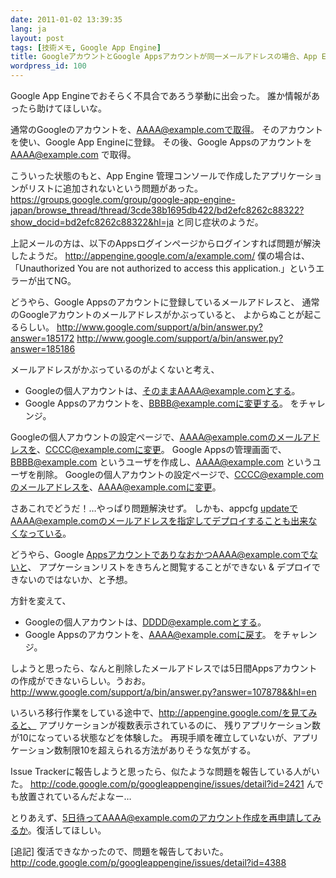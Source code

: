 ```yaml
---
date: 2011-01-02 13:39:35
lang: ja
layout: post
tags: [技術メモ, Google App Engine]
title: GoogleアカウントとGoogle Appsアカウントが同一メールアドレスの場合、App Engineのアプリケーション作成に不具合あり
wordpress_id: 100
---
```

Google App Engineでおそらく不具合であろう挙動に出会った。
誰か情報があったら助けてほしいな。

通常のGoogleのアカウントを、AAAA@example.comで取得。
そのアカウントを使い、Google App Engineに登録。
その後、Google Appsのアカウントを AAAA@example.com で取得。

こういった状態のもと、App Engine 管理コンソールで作成したアプリケーションがリストに追加されないという問題があった。
<a href="https://groups.google.com/group/google-app-engine-japan/browse_thread/thread/3cde38b1695db422/bd2efc8262c88322?show_docid=bd2efc8262c88322&hl=ja">https://groups.google.com/group/google-app-engine-japan/browse_thread/thread/3cde38b1695db422/bd2efc8262c88322?show_docid=bd2efc8262c88322&hl=ja
</a>と同じ症状のようだ。

上記メールの方は、以下のAppsログインページからログインすれば問題が解決したようだ。
http://appengine.google.com/a/example.com/
僕の場合は、「Unauthorized You are not authorized to access this application.」というエラーが出てNG。

どうやら、Google Appsのアカウントに登録しているメールアドレスと、
通常のGoogleアカウントのメールアドレスがかぶっていると、
よからぬことが起こるらしい。
<a href="http://www.google.com/support/a/bin/answer.py?answer=185172">http://www.google.com/support/a/bin/answer.py?answer=185172</a>
<a href="http://www.google.com/support/a/bin/answer.py?answer=185186">http://www.google.com/support/a/bin/answer.py?answer=185186</a>

メールアドレスがかぶっているのがよくないと考え、
- Googleの個人アカウントは、そのままAAAA@example.comとする。
- Google Appsのアカウントを、BBBB@example.comに変更する。
をチャレンジ。

Googleの個人アカウントの設定ページで、AAAA@example.comのメールアドレスを、CCCC@example.comに変更。
Google Appsの管理画面で、BBBB@example.com というユーザを作成し、AAAA@example.com というユーザを削除。
Googleの個人アカウントの設定ページで、CCCC@example.comのメールアドレスを、AAAA@example.comに変更。

さあこれでどうだ！&hellip;やっぱり問題解決せず。
しかも、appcfg updateでAAAA@example.comのメールアドレスを指定してデプロイすることも出来なくなっている。

どうやら、Google AppsアカウントでありなおかつAAAA@example.comでないと、
アプケーションリストをきちんと閲覧することができない & デプロイできないのではないか、と予想。

方針を変えて、
- Googleの個人アカウントは、DDDD@example.comとする。
- Google Appsのアカウントを、AAAA@example.comに戻す。
をチャレンジ。

しようと思ったら、なんと削除したメールアドレスでは5日間Appsアカウントの作成ができないらしい。うおお。
<a href="http://www.google.com/support/a/bin/answer.py?answer=107878&&hl=en">http://www.google.com/support/a/bin/answer.py?answer=107878&&hl=en</a>

いろいろ移行作業をしている途中で、http://appengine.google.com/を見てみると、
アプリケーションが複数表示されているのに、
残りアプリケーション数が10になっている状態などを体験した。
再現手順を確立していないが、アプリケーション数制限10を超えられる方法がありそうな気がする。

Issue Trackerに報告しようと思ったら、似たような問題を報告している人がいた。
<a href="http://code.google.com/p/googleappengine/issues/detail?id=2421">http://code.google.com/p/googleappengine/issues/detail?id=2421</a>
んでも放置されているんだよなー&hellip;

とりあえず、5日待ってAAAA@example.comのアカウント作成を再申請してみるか。復活してほしい。

[追記] 復活できなかったので、問題を報告しておいた。
<a href="http://code.google.com/p/googleappengine/issues/detail?id=4388">http://code.google.com/p/googleappengine/issues/detail?id=4388</a>
